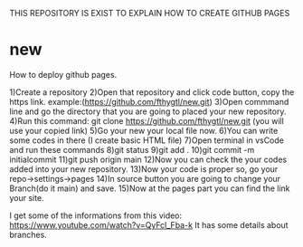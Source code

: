 THIS REPOSITORY IS EXIST TO EXPLAIN HOW TO CREATE GITHUB PAGES

# new
How to deploy github pages.

1)Create a repository
2)Open that repository and click code button, copy the https link. example:(https://github.com/fthygtl/new.git)
3)Open commmand line and go the directory that you are going to placed your new repository.
4)Run this command: git clone https://github.com/fthygtl/new.git  (you will use your copied link)
5)Go your new your local file now.
6)You can write some codes in there (I create basic HTML file)
7)Open terminal in vsCode and run these commands
8)git status
9)git add .
10)git commit -m initialcommit
11)git push origin main
12)Now you can check the your codes added into your new repository.
13)Now your code is proper so, go your repo->settings->pages
14)In source button you are going to change your Branch(do it main) and save.
15)Now at the pages part you can find the link your site.


I get some of the informations from this video: https://www.youtube.com/watch?v=QyFcl_Fba-k
It has some details about branches.
